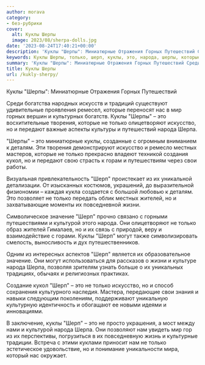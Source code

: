 ```yaml
---
author: morava
category:
- без-рубрики
cover:
  alt: Куклы Шерпы
  image: 2023/08/sherpa-dolls.jpg
date: '2023-08-24T17:40:21+00:00'
description: 'Куклы "Шерпы": Миниатюрные Отражения Горных Путешествий Среди богатства народных искусств и традиций существуют удивительные проявления ремесел, которые...'
keywords: Куклы Шерпы, только, шерп, куклы, это, народа, шерпы, которые, искусство, шерпа, миниатюрные, горных, путешествий, мир, творения, олицетворяют
summary: 'Куклы "Шерпы": Миниатюрные Отражения Горных Путешествий Среди богатства народных искусств и традиций существуют удивительные проявления ремесел, которые...'
title: Куклы Шерпы
url: /kukly-sherpy/
---
```


Куклы "Шерпы": Миниатюрные Отражения Горных Путешествий

Среди богатства народных искусств и традиций существуют удивительные проявления ремесел, которые переносят нас в мир горных вершин и культурных богатств. Куклы "Шерпы" – это восхитительные творения, которые не только олицетворяют искусство, но и передают важные аспекты культуры и путешествий народа Шерпа.

"Шерпы" – это миниатюрные куклы, созданные с огромным вниманием к деталям. Эти творения демонстрируют искусство и ремесло местных мастеров, которые не только прекрасно владеют техникой создания кукол, но и передают свою страсть к горам и путешествиям через свои работы.

Визуальная привлекательность "Шерп" проистекает из их уникальной детализации. От изысканных костюмов, украшений, до выразительной физиономии – каждая кукла создается с большой любовью к деталям. Это позволяет не только передать облик местных жителей, но и захватывающие моменты их повседневной жизни.

Символическое значение "Шерп" прочно связано с горными путешествиями и культурой этого народа. Они олицетворяют не только образ жителей Гималаев, но и их связь с природой, веру и взаимодействие с горами. Куклы "Шерп" могут также символизировать смелость, выносливость и дух путешественников.

Одним из интересных аспектов "Шерп" является их образовательное значение. Они могут использоваться для рассказов о жизни и культуре народа Шерпа, позволяя зрителям узнать больше о их уникальных традициях, обычаях и религиозных практиках.

Создание кукол "Шерп" – это не только искусство, но и способ сохранения культурного наследия. Мастера, передающие свои знания и навыки следующим поколениям, поддерживают уникальную культурную идентичность и обогащают ее новыми идеями и инновациями.

В заключение, куклы "Шерп" – это не просто украшения, а мост между нами и культурой народа Шерпа. Они позволяют нам увидеть мир гор из их перспективы, погрузиться в их повседневную жизнь и культурные традиции. Встреча с этими куклами приносит нам не только эстетическое удовольствие, но и понимание уникальности мира, который нас окружает.